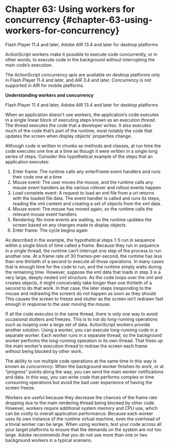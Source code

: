 # Chapter 63: Using workers for concurrency {#chapter-63-using-workers-for-concurrency}

Flash Player 11.4 and later, Adobe AIR 13.4 and later for desktop platforms

ActionScript workers make it possible to execute code concurrently, or in other words, to execute code in the background without interrupting the main code’s execution.

The ActionScript concurrency apis are available on desktop platforms only in Flash Player 11.4 and later, and AIR 3.4 and later. Concurrency is not supported in AIR for mobile platforms.

**Understanding workers and concurrency**

Flash Player 11.4 and later, Adobe AIR 13.4 and later for desktop platforms

When an application doesn’t use workers, the application’s code executes in a single linear block of executing steps known as an execution _thread_. The thread executes the code that a developer writes. It also executes much of the code that’s part of the runtime, most notably the code that updates the screen when display objects’ properties change.

Although code is written in chunks as methods and classes, at run time the code executes one line at a time as though it were written in a single long series of steps. Consider this hypothetical example of the steps that an application executes:

1.  Enter frame: The runtime calls any enterFrame event handlers and runs their code one at a time
2.  Mouse event: The user moves the mouse, and the runtime calls any mouse event handlers as the various rollover and rollout events happen
3.  Load complete event: A request to load an xml file from a url returns with the loaded file data. The event handler is called and runs its steps, reading the xml content and creating a set of objects from the xml data.
4.  Mouse event: The mouse has moved again, so the runtime calls the relevant mouse event handlers
5.  Rendering: No more events are waiting, so the runtime updates the screen based on any changes made to display objects
6.  Enter frame: The cycle begins again

As described in the example, the hypothetical steps 1-5 run in sequence within a single block of time called a frame. Because they run in sequence in a single thread, the runtime can’t interrupt one step of the process to run another one. At a frame rate of 30 frames-per-second, the runtime has less than one thirtieth of a second to execute all those operations. In many cases that is enough time for the code to run, and the runtime simply waits during the remaining time. However, suppose the xml data that loads in step 3 is a very large, deeply nested xml structure. As the code loops over the xml and creates objects, it might conceivably take longer than one thirtieth of a second to do that work. In that case, the later steps (responding to the mouse and redrawing the screen) do not happen as soon as they should. This causes the screen to freeze and stutter as the screen isn’t redrawn fast enough in response to the user moving the mouse.

If all the code executes in the same thread, there is only one way to avoid occasional stutters and freezes. This is to not do long-running operations such as looping over a large set of data. ActionScript workers provide another solution. Using a worker, you can execute long-running code in a separate worker. Each worker runs in a separate thread, so the background worker performs the long-running operation in its own thread. That frees up the main worker’s execution thread to redraw the screen each frame without being blocked by other work.

The ability to run multiple code operations at the same time in this way is known as _concurrency_. When the background worker finishes its work, or at “progress” points along the way, you can send the main worker notifications and data. In this way, you can write code that performs complex or time consuming operations but avoid the bad user experience of having the screen freeze.

Workers are useful because they decrease the chances of the frame rate dropping due to the main rendering thread being blocked by other code. However, workers require additional system memory and CPU use, which can be costly to overall application performance. Because each worker uses its own instance of the runtime virtual machine, even the overhead of a trivial worker can be large. When using workers, test your code across all your target platforms to ensure that the demands on the system are not too large. Adobe recommends that you do not use more than one or two background workers in a typical scenario.